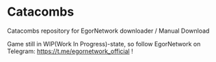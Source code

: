 # Catacombs
Catacombs repository for EgorNetwork downloader / Manual Download

Game still in WIP(Work In Progress)-state, so follow EgorNetwork on Telegram: https://t.me/egornetwork_official !
